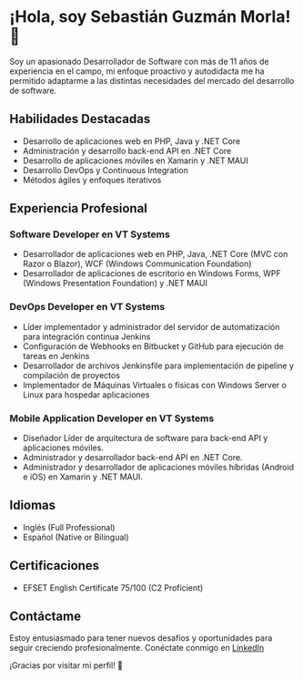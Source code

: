 # ¡Hola, soy Sebastián Guzmán Morla! 👋

Soy un apasionado Desarrollador de Software con más de 11 años de experiencia en el campo, mi enfoque proactivo y autodidacta me ha permitido adaptarme a las distintas necesidades del mercado del desarrollo de software.

## Habilidades Destacadas

- Desarrollo de aplicaciones web en PHP, Java y .NET Core
- Administración y desarrollo back-end API en .NET Core
- Desarrollo de aplicaciones móviles en Xamarin y .NET MAUI
- Desarrollo DevOps y Continuous Integration
- Métodos ágiles y enfoques iterativos

## Experiencia Profesional

### Software Developer en VT Systems
- Desarrollador de aplicaciones web en PHP, Java, .NET Core (MVC con Razor o Blazor), WCF (Windows Communication Foundation)
- Desarrollador de aplicaciones de escritorio en Windows Forms, WPF (Windows Presentation Foundation) y .NET MAUI

### DevOps Developer en VT Systems
- Líder implementador y administrador del servidor de automatización para integración continua Jenkins
- Configuración de Webhooks en Bitbucket y GitHub para ejecución de tareas en Jenkins
- Desarrollador de archivos Jenkinsfile para implementación de pipeline y compilación de proyectos
- Implementador de Máquinas Virtuales o físicas con Windows Server o Linux para hospedar aplicaciones

### Mobile Application Developer en VT Systems
- Diseñador Líder de arquitectura de software para back-end API y aplicaciones móviles.
- Administrador y desarrollador back-end API en .NET Core.
- Administrador y desarrollador de aplicaciones móviles híbridas (Android e iOS) en Xamarin y .NET MAUI.

## Idiomas

- Inglés (Full Professional)
- Español (Native or Bilingual)

## Certificaciones

- EFSET English Certificate 75/100 (C2 Proficient)

## Contáctame

Estoy entusiasmado para tener nuevos desafíos y oportunidades para seguir creciendo profesionalmente. Conéctate conmigo en [LinkedIn](https://www.linkedin.com/in/sebastián-guzmán-morla-083220a5/)

¡Gracias por visitar mi perfil! 🚀
